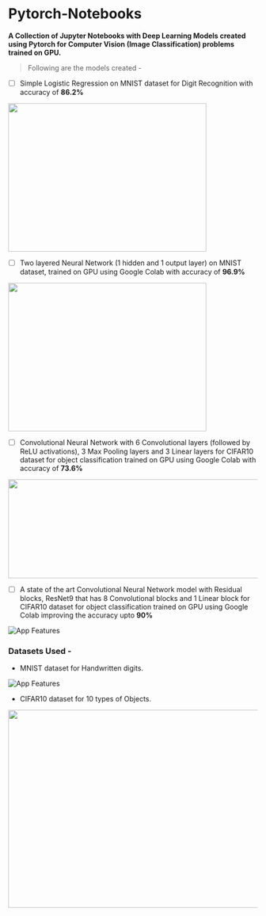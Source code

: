 # Pytorch-Notebooks
<b>A Collection of Jupyter Notebooks with Deep Learning Models created using Pytorch for Computer Vision (Image Classification) problems trained on GPU.<br></b>

> Following are the models created -<br>
- [ ] Simple Logistic Regression on MNIST dataset for Digit Recognition with accuracy of <b>86.2%</b> <br>

<img src="https://miro.medium.com/max/691/1*ZDUtzdAuMrRUnnnhpl1BCg.png" width="400" height="300">

- [ ] Two layered Neural Network (1 hidden and 1 output layer) on MNIST dataset, trained on GPU using Google Colab with accuracy of <b>96.9%</b> <br>

<img src="https://i.imgur.com/eN7FrpF.png" width="400" height="300">

- [ ] Convolutional Neural Network with 6 Convolutional layers (followed by ReLU activations), 3 Max Pooling layers and 3 Linear layers for CIFAR10 dataset
 for object classification trained on GPU using Google Colab with accuracy of <b>73.6%</b>  <br>
 
 <img src="https://i.imgur.com/KKtPOKE.png" width="600" height="200">
 
- [ ] A state of the art Convolutional Neural Network model with Residual blocks, ResNet9 that has 8 Convolutional blocks and 1 Linear block for CIFAR10 dataset for object classification trained on GPU using Google Colab improving the accuracy upto <b>90%</b> <br>
 
 ![App Features](https://github.com/lambdal/cifar10-fast/raw/master/net.svg?sanitize=true)
 
 
 ### Datasets Used -
  * MNIST dataset for Handwritten digits.
  
  ![App Features](https://i.imgur.com/CAYnuo1.jpg)
  
  * CIFAR10 dataset for 10 types of Objects.
  
  <img src="https://miro.medium.com/max/709/1*LyV7_xga4jUHdx4_jHk1PQ.png" width="600" height="400">
